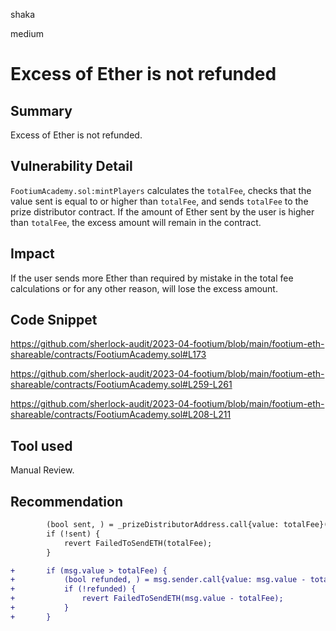 shaka

medium

# Excess of Ether is not refunded

## Summary

Excess of Ether is not refunded.

## Vulnerability Detail

`FootiumAcademy.sol:mintPlayers` calculates the `totalFee`, checks that the value sent is equal to or higher than `totalFee`, and sends `totalFee` to the prize distributor contract. If the amount of Ether sent by the user is higher than `totalFee`, the excess amount will remain in the contract.

## Impact

If the user sends more Ether than required by mistake in the total fee calculations or for any other reason, will lose the excess amount.

## Code Snippet

https://github.com/sherlock-audit/2023-04-footium/blob/main/footium-eth-shareable/contracts/FootiumAcademy.sol#L173

https://github.com/sherlock-audit/2023-04-footium/blob/main/footium-eth-shareable/contracts/FootiumAcademy.sol#L259-L261

https://github.com/sherlock-audit/2023-04-footium/blob/main/footium-eth-shareable/contracts/FootiumAcademy.sol#L208-L211

## Tool used

Manual Review.

## Recommendation

```diff
        (bool sent, ) = _prizeDistributorAddress.call{value: totalFee}("");
        if (!sent) {
            revert FailedToSendETH(totalFee);
        }

+       if (msg.value > totalFee) {
+           (bool refunded, ) = msg.sender.call{value: msg.value - totalFee}("");
+           if (!refunded) {
+               revert FailedToSendETH(msg.value - totalFee);
+           }
+       }
```